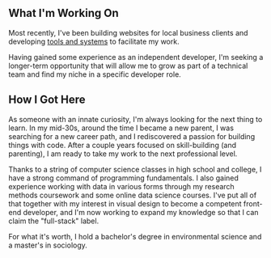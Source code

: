## What I'm Working On

Most recently, I've been building websites for local business clients and developing [tools and systems](https://github.com/metamodern-design/) to facilitate my work. 

Having gained some experience as an independent developer, I'm seeking a longer-term opportunity that will allow me to grow as part of a technical team and find my niche in a specific developer role.

## How I Got Here

As someone with an innate curiosity, I'm always looking for the next thing to learn. In my mid-30s, around the time I became a new parent, I was searching for a new career path, and I rediscovered a passion for building things with code. After a couple years focused on skill-building (and parenting), I am ready to take my work to the next professional level.

Thanks to a string of computer science classes in high school and college, I have a strong command of programming fundamentals. I also gained experience working with data in various forms through my research methods coursework and some online data science courses. I've put all of that together with my interest in visual design to become a competent front-end developer, and I'm now working to expand my knowledge so that I can claim the "full-stack" label.

For what it's worth, I hold a bachelor's degree in environmental science and a master's in sociology.
